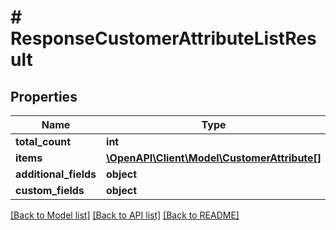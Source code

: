 # # ResponseCustomerAttributeListResult

## Properties

Name | Type | Description | Notes
------------ | ------------- | ------------- | -------------
**total_count** | **int** |  | [optional]
**items** | [**\OpenAPI\Client\Model\CustomerAttribute[]**](CustomerAttribute.md) |  | [optional]
**additional_fields** | **object** |  | [optional]
**custom_fields** | **object** |  | [optional]

[[Back to Model list]](../../README.md#models) [[Back to API list]](../../README.md#endpoints) [[Back to README]](../../README.md)
